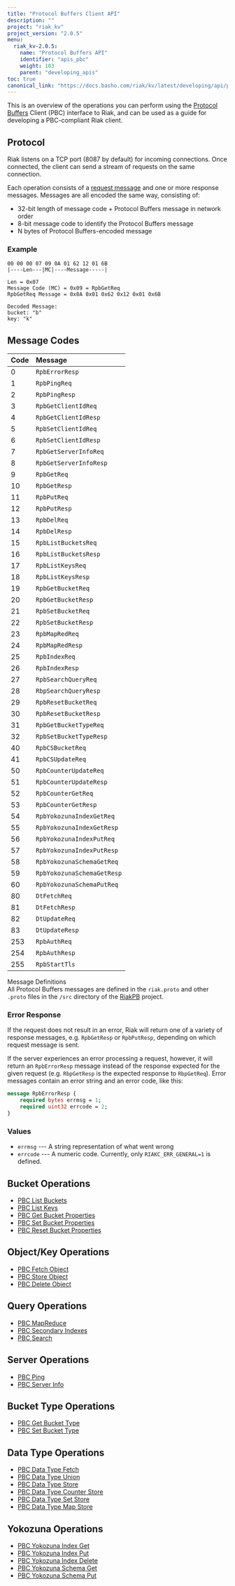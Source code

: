 ```yaml
---
title: "Protocol Buffers Client API"
description: ""
project: "riak_kv"
project_version: "2.0.5"
menu:
  riak_kv-2.0.5:
    name: "Protocol Buffers API"
    identifier: "apis_pbc"
    weight: 103
    parent: "developing_apis"
toc: true
canonical_link: "https://docs.basho.com/riak/kv/latest/developing/api/protocol-buffers"
---
```


This is an overview of the operations you can perform using the
[Protocol Buffers](https://code.google.com/p/protobuf/) Client (PBC)
interface to Riak, and can be used as a guide for developing a
PBC-compliant Riak client.

## Protocol

Riak listens on a TCP port (8087 by default) for incoming connections.
Once connected, the client can send a stream of requests on the same
connection.

Each operation consists of a [request message](https://developers.google.com/protocol-buffers/docs/encoding) and one or more response messages. Messages are all encoded the same way, consisting of:

* 32-bit length of message code + Protocol Buffers message in network
  order
* 8-bit message code to identify the Protocol Buffers message
* N bytes of Protocol Buffers-encoded message

### Example

```
00 00 00 07 09 0A 01 62 12 01 6B
|----Len---|MC|----Message-----|

Len = 0x07
Message Code (MC) = 0x09 = RpbGetReq
RpbGetReq Message = 0x0A 0x01 0x62 0x12 0x01 0x6B

Decoded Message:
bucket: "b"
key: "k"
```

## Message Codes

Code | Message |
:----|:--------|
0 | `RpbErrorResp` |
1 | `RpbPingReq` |
2 | `RpbPingResp` |
3 | `RpbGetClientIdReq` |
4 | `RpbGetClientIdResp` |
5 | `RpbSetClientIdReq` |
6 | `RpbSetClientIdResp` |
7 | `RpbGetServerInfoReq` |
8 | `RpbGetServerInfoResp` |
9 | `RpbGetReq` |
10 | `RpbGetResp` |
11 | `RpbPutReq` |
12 | `RpbPutResp` |
13 | `RpbDelReq` |
14 | `RpbDelResp` |
15 | `RpbListBucketsReq` |
16 | `RpbListBucketsResp` |
17 | `RpbListKeysReq` |
18 | `RpbListKeysResp` |
19 | `RpbGetBucketReq` |
20 | `RpbGetBucketResp` |
21 | `RpbSetBucketReq` |
22 | `RpbSetBucketResp` |
23 | `RpbMapRedReq` |
24 | `RpbMapRedResp` |
25 | `RpbIndexReq` |
26 | `RpbIndexResp` |
27 | `RpbSearchQueryReq` |
28 | `RbpSearchQueryResp` |
29 | `RpbResetBucketReq` |
30 | `RpbResetBucketResp` |
31 | `RpbGetBucketTypeReq` |
32 | `RpbSetBucketTypeResp` |
40 | `RpbCSBucketReq` |
41 | `RpbCSUpdateReq` |
50 | `RpbCounterUpdateReq` |
51 | `RpbCounterUpdateResp` |
52 | `RpbCounterGetReq` |
53 | `RpbCounterGetResp` |
54 | `RpbYokozunaIndexGetReq` |
55 | `RpbYokozunaIndexGetResp` |
56 | `RpbYokozunaIndexPutReq` |
57 | `RpbYokozunaIndexPutResp` |
58 | `RpbYokozunaSchemaGetReq` |
59 | `RpbYokozunaSchemaGetResp` |
60 | `RpbYokozunaSchemaPutReq` |
80 | `DtFetchReq` |
81 | `DtFetchResp` |
82 | `DtUpdateReq` |
83 | `DtUpdateResp` |
253 | `RpbAuthReq` |
254 | `RpbAuthResp` |
255 | `RpbStartTls` |

<div class="info">
<div class="title">Message Definitions</div>
All Protocol Buffers messages are defined in the <code>riak.proto</code>
and other <code>.proto</code> files in the <code>/src</code> directory
of the <a href="https://github.com/basho/riak_pb">RiakPB</a> project.
</div>

### Error Response

If the request does not result in an error, Riak will return one of a
variety of response messages, e.g. `RpbGetResp` or `RpbPutResp`,
depending on which request message is sent.

If the server experiences an error processing a request, however, it
will return an `RpbErrorResp` message instead of the response expected
for the given request (e.g. `RbpGetResp` is the expected response to
`RbpGetReq`). Error messages contain an error string and an error code,
like this:

```protobuf
message RpbErrorResp {
    required bytes errmsg = 1;
    required uint32 errcode = 2;
}
```

### Values

* `errmsg` --- A string representation of what went wrong
* `errcode` --- A numeric code. Currently, only `RIAKC_ERR_GENERAL=1`
  is defined.

## Bucket Operations

* [PBC List Buckets](/riak/kv/2.0.5/developing/api/protocol-buffers/list-buckets)
* [PBC List Keys](/riak/kv/2.0.5/developing/api/protocol-buffers/list-keys)
* [PBC Get Bucket Properties](/riak/kv/2.0.5/developing/api/protocol-buffers/get-bucket-props)
* [PBC Set Bucket Properties](/riak/kv/2.0.5/developing/api/protocol-buffers/set-bucket-props)
* [PBC Reset Bucket Properties](/riak/kv/2.0.5/developing/api/protocol-buffers/reset-bucket-props)

## Object/Key Operations

* [PBC Fetch Object](/riak/kv/2.0.5/developing/api/protocol-buffers/fetch-object)
* [PBC Store Object](/riak/kv/2.0.5/developing/api/protocol-buffers/store-object)
* [PBC Delete Object](/riak/kv/2.0.5/developing/api/protocol-buffers/delete-object)

## Query Operations

* [PBC MapReduce](/riak/kv/2.0.5/developing/api/protocol-buffers/mapreduce)
* [PBC Secondary Indexes](/riak/kv/2.0.5/developing/api/protocol-buffers/secondary-indexes)
* [PBC Search](/riak/kv/2.0.5/developing/api/protocol-buffers/search)

## Server Operations

* [PBC Ping](/riak/kv/2.0.5/developing/api/protocol-buffers/ping)
* [PBC Server Info](/riak/kv/2.0.5/developing/api/protocol-buffers/server-info)

## Bucket Type Operations

* [PBC Get Bucket Type](/riak/kv/2.0.5/developing/api/protocol-buffers/get-bucket-type)
* [PBC Set Bucket Type](/riak/kv/2.0.5/developing/api/protocol-buffers/set-bucket-type)

## Data Type Operations

* [PBC Data Type Fetch](/riak/kv/2.0.5/developing/api/protocol-buffers/dt-fetch)
* [PBC Data Type Union](/riak/kv/2.0.5/developing/api/protocol-buffers/dt-union)
* [PBC Data Type Store](/riak/kv/2.0.5/developing/api/protocol-buffers/dt-store)
* [PBC Data Type Counter Store](/riak/kv/2.0.5/developing/api/protocol-buffers/dt-counter-store)
* [PBC Data Type Set Store](/riak/kv/2.0.5/developing/api/protocol-buffers/dt-set-store)
* [PBC Data Type Map Store](/riak/kv/2.0.5/developing/api/protocol-buffers/dt-map-store)

## Yokozuna Operations

* [PBC Yokozuna Index Get](/riak/kv/2.0.5/developing/api/protocol-buffers/yz-index-get)
* [PBC Yokozuna Index Put](/riak/kv/2.0.5/developing/api/protocol-buffers/yz-index-put)
* [PBC Yokozuna Index Delete](/riak/kv/2.0.5/developing/api/protocol-buffers/yz-index-delete)
* [PBC Yokozuna Schema Get](/riak/kv/2.0.5/developing/api/protocol-buffers/yz-schema-get)
* [PBC Yokozuna Schema Put](/riak/kv/2.0.5/developing/api/protocol-buffers/yz-schema-put)
